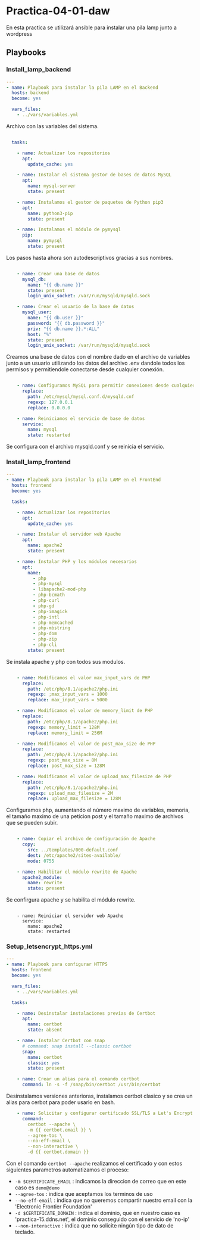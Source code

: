 # Practica-04-01-daw

En esta practica se utilizará ansible para instalar una pila lamp junto a wordpress

## Playbooks

### Install_lamp_backend

```yml
---
- name: Playbook para instalar la pila LAMP en el Backend
  hosts: backend
  become: yes

  vars_files:
    - ../vars/variables.yml
```
Archivo con las variables del sistema.
```yml

  tasks:

    - name: Actualizar los repositorios
      apt:
        update_cache: yes

    - name: Instalar el sistema gestor de bases de datos MySQL
      apt:
        name: mysql-server
        state: present

    - name: Instalamos el gestor de paquetes de Python pip3
      apt: 
        name: python3-pip
        state: present

    - name: Instalamos el módulo de pymysql
      pip:
        name: pymysql
        state: present
```
Los pasos hasta ahora son autodescriptivos gracias a sus nombres.
```yml

    - name: Crear una base de datos
      mysql_db:
        name: "{{ db.name }}"
        state: present
        login_unix_socket: /var/run/mysqld/mysqld.sock 

    - name: Crear el usuario de la base de datos
      mysql_user:         
        name: "{{ db.user }}"
        password: "{{ db.password }}"
        priv: "{{ db.name }}.*:ALL"
        host: "%"
        state: present
        login_unix_socket: /var/run/mysqld/mysqld.sock
```
Creamos una base de datos con el nombre dado en el archivo de variables junto a un usuario utilizando los datos del archivo .env dandole todos los permisos y permitiendole conectarse desde cualquier conexión.
```yml

    - name: Configuramos MySQL para permitir conexiones desde cualquier interfaz
      replace:
        path: /etc/mysql/mysql.conf.d/mysqld.cnf
        regexp: 127.0.0.1
        replace: 0.0.0.0

    - name: Reiniciamos el servicio de base de datos
      service:
        name: mysql
        state: restarted
```
Se configura con el archivo mysqld.conf y se reinicia el servicio.

### Install_lamp_frontend

```yml
---
- name: Playbook para instalar la pila LAMP en el FrontEnd
  hosts: frontend
  become: yes

  tasks:

    - name: Actualizar los repositorios
      apt:
        update_cache: yes

    - name: Instalar el servidor web Apache
      apt:
        name: apache2
        state: present

    - name: Instalar PHP y los módulos necesarios
      apt: 
        name:
          - php
          - php-mysql
          - libapache2-mod-php
          - php-bcmath
          - php-curl
          - php-gd
          - php-imagick
          - php-intl
          - php-memcached
          - php-mbstring
          - php-dom
          - php-zip
          - php-cli
        state: present
```
Se instala apache y php con todos sus modulos.
```yml

    - name: Modificamos el valor max_input_vars de PHP
      replace: 
        path: /etc/php/8.1/apache2/php.ini
        regexp: ;max_input_vars = 1000
        replace: max_input_vars = 5000

    - name: Modificamos el valor de memory_limit de PHP
      replace: 
        path: /etc/php/8.1/apache2/php.ini
        regexp: memory_limit = 128M
        replace: memory_limit = 256M

    - name: Modificamos el valor de post_max_size de PHP
      replace: 
        path: /etc/php/8.1/apache2/php.ini
        regexp: post_max_size = 8M
        replace: post_max_size = 128M

    - name: Modificamos el valor de upload_max_filesize de PHP
      replace:
        path: /etc/php/8.1/apache2/php.ini
        regexp: upload_max_filesize = 2M
        replace: upload_max_filesize = 128M

```
Configuramos php, aumentando el número maximo de variables, memoria, el tamaño maximo de una peticion post y el tamaño maximo de archivos que se pueden subir.
```yml

    - name: Copiar el archivo de configuración de Apache
      copy:
        src: ../templates/000-default.conf
        dest: /etc/apache2/sites-available/
        mode: 0755

    - name: Habilitar el módulo rewrite de Apache
      apache2_module:
        name: rewrite
        state: present
```
Se confirgura apache y se habilita el módulo rewrite.
```

    - name: Reiniciar el servidor web Apache
      service:
        name: apache2
        state: restarted
```
### Setup_letsencrypt_https.yml
```yml
---
- name: Playbook para configurar HTTPS
  hosts: frontend
  become: yes

  vars_files:
    - ../vars/variables.yml

  tasks:

    - name: Desinstalar instalaciones previas de Certbot
      apt:
        name: certbot
        state: absent

    - name: Instalar Certbot con snap
      # command: snap install --classic certbot
      snap:
        name: certbot
        classic: yes
        state: present

    - name: Crear un alias para el comando certbot
      command: ln -s -f /snap/bin/certbot /usr/bin/certbot
```
Desinstalamos versiones anterioras, instalamos certbot clasico y se crea un alias para cerbot para poder usarlo en bash. 
```yml
    - name: Solicitar y configurar certificado SSL/TLS a Let's Encrypt con certbot
      command:
        certbot --apache \
        -m {{ certbot.email }} \
        --agree-tos \
        --no-eff-email \
        --non-interactive \
        -d {{ certbot.domain }}
```
Con el comando `certbot --apache` realizamos el certificado y con estos siguientes parametros automatizamos el proceso:
* `-m $CERTIFICATE_EMAIL` : indicamos la direccion de correo que en este caso es `demo@demo`
* `--agree-tos` : indica que aceptamos los terminos de uso
* `--no-eff-email` : indica que no queremos compartir nuestro email con la 'Electronic Frontier Foundation'
* `-d $CERTIFICATE_DOMAIN` : indica el dominio, que en nuestro caso es 'practica-15.ddns.net', el dominio conseguido con el servicio de 'no-ip'
* `--non-interactive` : indica que no solicite ningún tipo de dato de teclado.

